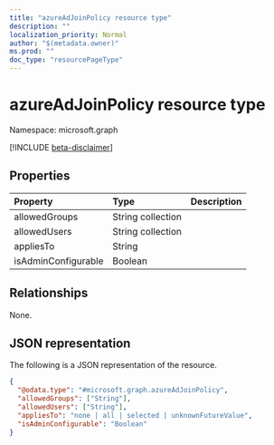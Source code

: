```yaml
---
title: "azureAdJoinPolicy resource type"
description: ""
localization_priority: Normal
author: "$(metadata.owner)"
ms.prod: ""
doc_type: "resourcePageType"
---
```


# azureAdJoinPolicy resource type

Namespace: microsoft.graph

[!INCLUDE [beta-disclaimer](../../includes/beta-disclaimer.md)]

## Properties

| Property            | Type              | Description |
| :------------------ | :---------------- | :---------- |
| allowedGroups       | String collection |             |
| allowedUsers        | String collection |             |
| appliesTo           | String            |             |
| isAdminConfigurable | Boolean           |             |

## Relationships

None.

## JSON representation

The following is a JSON representation of the resource.

<!-- {
  "blockType": "resource",
  "@odata.type": "microsoft.graph.azureAdJoinPolicy",
}
-->

```json
{
  "@odata.type": "#microsoft.graph.azureAdJoinPolicy",
  "allowedGroups": ["String"],
  "allowedUsers": ["String"],
  "appliesTo": "none | all | selected | unknownFutureValue",
  "isAdminConfigurable": "Boolean"
}
```
